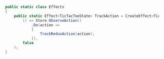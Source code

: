 ﻿```csharp
public static class Effects
{
    public static Effect<TicTacToeState> TrackAction = CreateEffect<TicTacToeState>(
        () => Store.ObserveAction()
            .Do(action =>
            {
                TrackReduxAction(action);
            }),
        false
    );
}
```